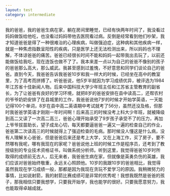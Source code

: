 ```yaml
---
layout: test
category: intermediate
---
```

我的爸爸，我的爸爸生病在家，躺在房间里睡觉，已经有快两年时间了，我没看过妈妈做饭给他吃，也没看过妈妈带他去医院看过病。反倒是经常看到他们吵架，我才知道爸爸是得了一种很难治的心理疾病，叫做强迫症，这种病和其他疾病一样，就是一种焦虑指数呈阳性的疾病，只是医学上还无法检测出来，所以妈妈也不理解，不体谅爸爸的痛苦。爸爸已经很长时间不能和妈妈一起带我出去玩了，以前还能做饭给我吃，现在连饭也做不了了。我本来差一点以为自己的爸爸不像别的孩子的爸爸那么高大，那么威武。我甚至感到过羞愧，不好意思和同学们谈论自己的爸爸。直到今天，我爸爸告诉我爸爸10岁和我一样大的时候，已经坐在高中的教室里，为了高考而拼搏了。听爸爸说，他5岁半就因为学习成绩优异，被评选为1984年江苏省十佳新闻人物。后来中国科技大学少年班主任和江苏省主管教育的副省长，为了让爸爸有良好的学习环境，就把8岁的爸爸安排在县中读高二，还帮农村的爷爷奶奶安排了在县城里的工作，我爸爸说他7岁的时候才开始学英语，一天能记得100个单词，8岁在县中高二英语期中考试就考了56分，虽然还没及格，但那时我爸爸学英语才刚刚一年时间啊！后来高三的时候没考上科大少年班，就被降级到高二又读了一次高二高三，爸爸心理开始承受了9岁孩子承受不了的压力，再加上爷爷拔苗助长，望子成龙心切，每天都要逼爸爸一遍又一遍的检查自己的作业，爸爸第二次读高三的时候就得上了强迫检查的毛病。那时候没人懂这是什么病，没有人理解关心爸爸，但是爸爸后来还是考上大学，又在上海工作，买了房子，要不然哪有我呢，哪有我现在的家呢？爸爸说他上班的时候工作是程序员，还考到了教授级别的专业技术资格证书，叫做系统分析师。听到这里，我觉得爸爸10岁时所取得的成绩前无古人，后无来者，我爸爸生病在家，但就像是英勇负伤的英雄，我们应该对爸爸始终敬重，永远关心照顾他。10岁的我跟10岁的爸爸相比，我觉得虽然我现在学习成绩一般，那都是因为我现在贪玩不爱学习的原因。我稍微努力的事情，比如说射箭，我的射箭比赛成绩可是非常的优秀呢！我想我既然是爸爸的孩子，那我相信只要我想学，只要我开始学，我也能学的很好。只要我愿意努力，我也能取得卓越成就。
